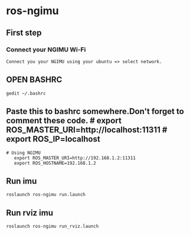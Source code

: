 # ros-ngimu

## First step
	
### Connect your NGIMU Wi-Fi
	
	Connect you your NGIMU using your ubuntu => select network.

## OPEN BASHRC

	gedit ~/.bashrc
	


## Paste this to bashrc somewhere.Don't forget to comment these code. # export ROS_MASTER_URI=http://localhost:11311 # export ROS_IP=localhost

	# Using NGIMU
       export ROS_MASTER_URI=http://192.168.1.2:11311
       export ROS_HOSTNAME=192.168.1.2

## Run imu 

	roslaunch ros-ngimu run.launch
	
## Run rviz imu

	roslaunch ros-ngimu run_rviz.launch
	
